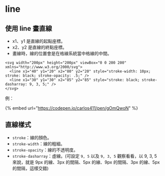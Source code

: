 # line

## 使用 line 畫直線

* x1、y1 是直線的起點座標。
* x2、y2 是直線的終點座標。
* 畫線時，線的位置會是在格線系統當中格線的中間。

```markup
<svg width="200px" height="200px" viewBox="0 0 200 200" xmlns="http://www.w3.org/2000/svg">
  <line x1="40" y1="20" x2="80" y2="20" style="stroke-width: 10px; stroke: black; stroke-opacity: .5;" />
  <line x1="30" y1="30" x2="85" y2="85" style="stroke: black; stroke-dasharray: 9, 3, 5;" />
</svg>
```

例：

{% embed url="https://codepen.io/carlos411/pen/gOmQwoN" %}



## 直線樣式

* `stroke`：線的顏色。
* `stroke-width`：線的粗細。
* `stroke-opacity`：線的不透明度。
* `stroke-dasharray`：虛線。(可設定 `9, 5` 以及 `9, 3, 5` 觀察看看，以 9, 3, 5 來說，就是 9px 的線、3px 的間隔、5px 的線、9px 的間隔、3px 的線、5px 的間隔，這樣交錯)


